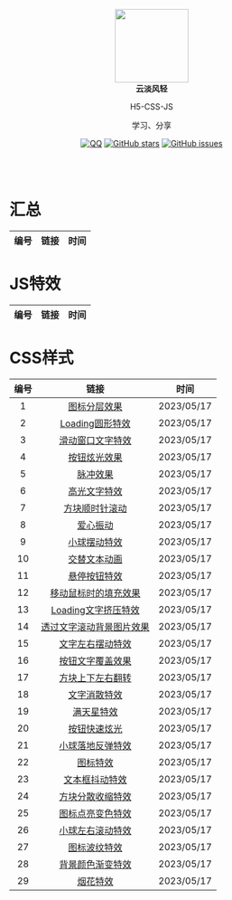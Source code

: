 <p align="center">
  <a href="https://mehoon.com">
    <img src="https://blog.mehoon.com/wp-content/uploads/2021/06/cropped-avatar.jpg" width="130" />
  </a>
  <br />
  <b>云淡风轻</b>
  <p align="center">H5-CSS-JS</p>
  <p align="center">学习、分享</p>
  
  <p align="center">
  <a href="https://github.com/haohaizhi/haohaizhi.github.io/blob/main/assets/qq.jpg">
  <img src="https://img.shields.io/badge/Talk-QQ-brightgreen.svg?style=popout-square" alt="QQ"></a>
  <a href="https://github.com/haohaizhi/H5-CSS-JS/stargazers">
  <img src="https://img.shields.io/github/stars/haohaizhi/H5-CSS-JS.svg?style=popout-square" alt="GitHub stars"></a>
  <a href="https://github.com/haohaizhi/H5-CSS-JS/issues">
  <img src="https://img.shields.io/github/issues/haohaizhi/H5-CSS-JS.svg?style=popout-square" alt="GitHub issues"></a>
</p>


<br />
<br />

# 汇总
|编号|链接|时间|
| :--:| :--: | :--: |



# JS特效
|编号|链接|时间|
| :--:| :--: | :--: |


# CSS样式
|编号|链接|时间|
| :--:| :--: | :--: |
|1|[图标分层效果](https://github.com/haohaizhi/H5-CSS-JS/tree/main/CSS/1/)|2023/05/17|
|2|[Loading圆形特效](https://github.com/haohaizhi/H5-CSS-JS/tree/main/CSS/2/)|2023/05/17|
|3|[滑动窗口文字特效](https://github.com/haohaizhi/H5-CSS-JS/tree/main/CSS/3/)|2023/05/17|
|4|[按钮炫光效果](https://github.com/haohaizhi/H5-CSS-JS/tree/main/CSS/4/)|2023/05/17|
|5|[脉冲效果](https://github.com/haohaizhi/H5-CSS-JS/tree/main/CSS/5/)|2023/05/17|
|6|[高光文字特效](https://github.com/haohaizhi/H5-CSS-JS/tree/main/CSS/6/)|2023/05/17|
|7|[方块顺时针滚动](https://github.com/haohaizhi/H5-CSS-JS/tree/main/CSS/7/)|2023/05/17|
|8|[爱心振动](https://github.com/haohaizhi/H5-CSS-JS/tree/main/CSS/8/)|2023/05/17|
|9|[小球摆动特效](https://github.com/haohaizhi/H5-CSS-JS/tree/main/CSS/9/)|2023/05/17|
|10|[交替文本动画](https://github.com/haohaizhi/H5-CSS-JS/tree/main/CSS/10/)|2023/05/17|
|11|[悬停按钮特效](https://github.com/haohaizhi/H5-CSS-JS/tree/main/CSS/11/)|2023/05/17|
|12|[移动鼠标时的填充效果](https://github.com/haohaizhi/H5-CSS-JS/tree/main/CSS/12/)|2023/05/17|
|13|[Loading文字挤压特效](https://github.com/haohaizhi/H5-CSS-JS/tree/main/CSS/13/)|2023/05/17|
|14|[透过文字滚动背景图片效果](https://github.com/haohaizhi/H5-CSS-JS/tree/main/CSS/14/)|2023/05/17|
|15|[文字左右摆动特效](https://github.com/haohaizhi/H5-CSS-JS/tree/main/CSS/15/)|2023/05/17|
|16|[按钮文字覆盖效果](https://github.com/haohaizhi/H5-CSS-JS/tree/main/CSS/16/)|2023/05/17|
|17|[方块上下左右翻转](https://github.com/haohaizhi/H5-CSS-JS/tree/main/CSS/17/)|2023/05/17|
|18|[文字消散特效](https://github.com/haohaizhi/H5-CSS-JS/tree/main/CSS/18/)|2023/05/17|
|19|[满天星特效](https://github.com/haohaizhi/H5-CSS-JS/tree/main/CSS/19/)|2023/05/17|
|20|[按钮快速炫光](https://github.com/haohaizhi/H5-CSS-JS/tree/main/CSS/20/)|2023/05/17|
|21|[小球落地反弹特效](https://github.com/haohaizhi/H5-CSS-JS/tree/main/CSS/21/)|2023/05/17|
|22|[图标特效](https://github.com/haohaizhi/H5-CSS-JS/tree/main/CSS/22/)|2023/05/17|
|23|[文本框抖动特效](https://github.com/haohaizhi/H5-CSS-JS/tree/main/CSS/23/)|2023/05/17|
|24|[方块分散收缩特效](https://github.com/haohaizhi/H5-CSS-JS/tree/main/CSS/24/)|2023/05/17|
|25|[图标点亮变色特效](https://github.com/haohaizhi/H5-CSS-JS/tree/main/CSS/25/)|2023/05/17|
|26|[小球左右滚动特效](https://github.com/haohaizhi/H5-CSS-JS/tree/main/CSS/26/)|2023/05/17|
|27|[图标波纹特效](https://github.com/haohaizhi/H5-CSS-JS/tree/main/CSS/27/)|2023/05/17|
|28|[背景颜色渐变特效](https://github.com/haohaizhi/H5-CSS-JS/tree/main/CSS/28/)|2023/05/17|
|29|[烟花特效](https://github.com/haohaizhi/H5-CSS-JS/tree/main/CSS/29/)|2023/05/17|



